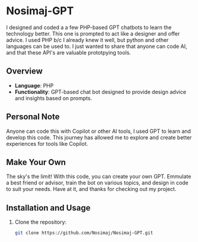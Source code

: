 # Nosimaj-GPT

I designed and coded a a few PHP-based GPT chatbots to learn the technology better. This one is prompted to act like a designer and offer advice. I used PHP b/c I already knew it well, but python and other languages can be used to. I just wanted to share that anyone can code AI, and that these API's are valuable prototpying tools.

## Overview

- **Language**: PHP
- **Functionality**: GPT-based chat bot designed to provide design advice and insights based on prompts.

## Personal Note

Anyone can code this with Copilot or other AI tools, I used GPT to learn and develop this code. This journey has allowed me to explore and create better experiences for tools like Copilot.

## Make Your Own

The sky's the limit! With this code, you can create your own GPT. Emmulate a best friend or advisor, train the bot on various topics, and design in code to suit your needs. Have at it, and thanks for checking out my project.

## Installation and Usage

1. Clone the repository:
   ```bash
   git clone https://github.com/Nosimaj/Nosimaj-GPT.git
